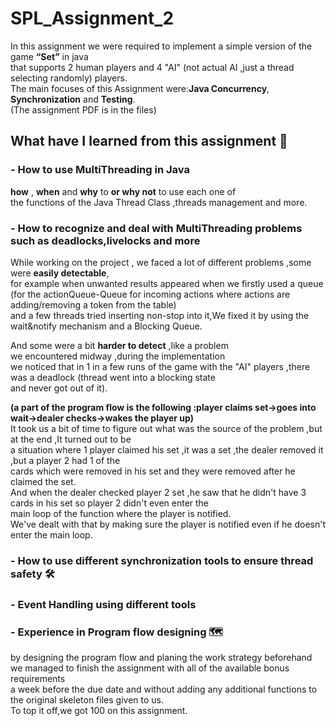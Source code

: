 # SPL_Assignment_2  
In this assignment we were required to implement a simple version of the game **“Set”** in java  
that supports 2 human players and 4 "AI" (not actual AI ,just a thread selecting randomly) players.  
The main focuses of this Assignment were:**Java Concurrency**, **Synchronization** and **Testing**.  
(The assignment PDF is in the files)   

## What have I learned from this assignment 🤔    

### - How to use MultiThreading in Java     
  
 **how** , **when** and **why** to **or why not** to use each one of   
 the functions of the Java Thread Class ,threads management and more.   
   
### - How to recognize and deal with MultiThreading problems such as deadlocks,livelocks and more   
  
While working on the project , we faced a lot of different problems ,some were **easily detectable**,      
for example when unwanted results appeared when we firstly used a queue   
(for the actionQueue-Queue for incoming actions where actions are adding/removing a token from the table)   
and a few threads tried inserting non-stop into it,We fixed it by using the wait&notify mechanism and a Blocking Queue.

And some were a bit **harder to detect** ,like a problem     
we encountered midway ,during the implementation          
we noticed that in 1 in a few runs of the game with the "AI" players ,there was a deadlock (thread went into a blocking state       
and never got out of it).  
   
 **(a part of the program flow is the following :player claims set->goes into wait->dealer checks->wakes the player up)**         
It took us a bit of time to figure out what was the source of the problem ,but at the end ,It turned out to be    
a situation where 1 player claimed his set ,it was a set ,the dealer removed it ,but a player 2 had 1 of the   
cards which were removed in his set and they were removed after he claimed the set.    
And when the dealer checked player 2 set ,he saw that he didn't have 3 cards in his set so player 2 didn't even enter the    
main loop of the function where the player is notified.  
We've dealt with that by making sure the player is notified even if he  doesn't enter the main loop.
  
### - How to use different synchronization tools to ensure thread safety 🛠️           
### - Event Handling using different tools     
    
### - Experience in Program flow designing 🗺️     
by designing the program flow and planing the work strategy beforehand         
we managed to finish the assignment with all of the available bonus requirements    
a week before the due date and without adding any additional functions to the original skeleton files given to us.  
To top it off,we got 100 on this assignment.          
